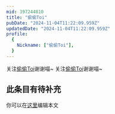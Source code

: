 ```yaml
---
mid: 397244810
title: "偷偷Toi"
pubDate: "2024-11-04T11:22:09.959Z"
updatedDate: "2024-11-04T11:22:09.959Z"
profile:
  {
    Nickname: ["偷偷Toi"],
  }
---
```


关注[偷偷Toi](https://space.bilibili.com/397244810)谢谢喵~ 关注[偷偷Toi](https://space.bilibili.com/397244810)谢谢喵~

## 此条目有待补充
你可以在[这里](https://github.com/Yuhanawa/VTuber.ICU/edit/master/src/content/v/偷偷Toi/index.md)编辑本文
